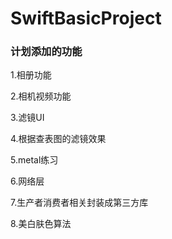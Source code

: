 # SwiftBasicProject

### 计划添加的功能

1.相册功能

2.相机视频功能

3.滤镜UI

4.根据查表图的滤镜效果

5.metal练习

6.网络层

7.生产者消费者相关封装成第三方库

8.美白肤色算法